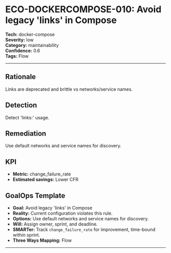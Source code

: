 # ECO-DOCKERCOMPOSE-010: Avoid legacy 'links' in Compose

**Tech:** docker-compose  
**Severity:** low  
**Category:** maintainability  
**Confidence:** 0.6  
**Tags:** Flow

---

## Rationale
Links are deprecated and brittle vs networks/service names.

## Detection
Detect 'links:' usage.

## Remediation
Use default networks and service names for discovery.

## KPI
- **Metric:** change_failure_rate  
- **Estimated savings:** Lower CFR

## GoalOps Template
- **Goal:** Avoid legacy 'links' in Compose  
- **Reality:** Current configuration violates this rule.  
- **Options:** Use default networks and service names for discovery.  
- **Will:** Assign owner, sprint, and deadline.  
- **SMARTer:** Track `change_failure_rate` for improvement, time-bound within sprint.  
- **Three Ways Mapping:** Flow

---

